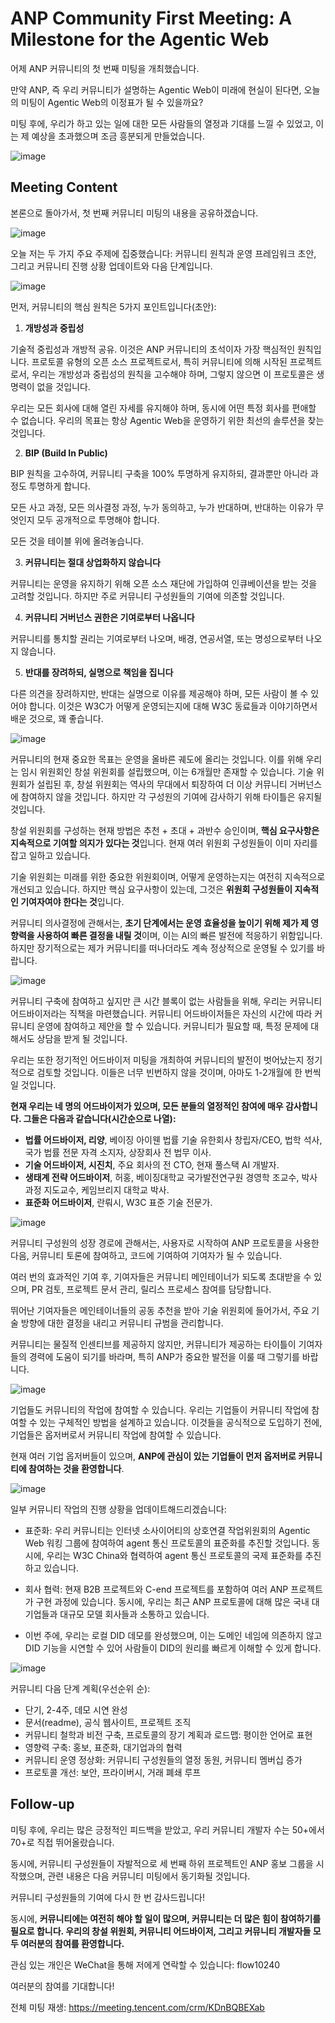 # ANP Community First Meeting: A Milestone for the Agentic Web

어제 ANP 커뮤니티의 첫 번째 미팅을 개최했습니다.

만약 ANP, 즉 우리 커뮤니티가 설명하는 Agentic Web이 미래에 현실이 된다면, 오늘의 미팅이 Agentic Web의 이정표가 될 수 있을까요?

미팅 후에, 우리가 하고 있는 일에 대한 모든 사람들의 열정과 기대를 느낄 수 있었고, 이는 제 예상을 초과했으며 조금 흥분되게 만들었습니다.

![image](../blogs/images/anp-first-meet/00.png)

## Meeting Content

본론으로 돌아가서, 첫 번째 커뮤니티 미팅의 내용을 공유하겠습니다.

![image](../blogs/images/anp-first-meet/01.png)

오늘 저는 두 가지 주요 주제에 집중했습니다: 커뮤니티 원칙과 운영 프레임워크 초안, 그리고 커뮤니티 진행 상황 업데이트와 다음 단계입니다.

![image](../blogs/images/anp-first-meet/02.png)

먼저, 커뮤니티의 핵심 원칙은 5가지 포인트입니다(초안):

1. **개방성과 중립성**

기술적 중립성과 개방적 공유. 이것은 ANP 커뮤니티의 초석이자 가장 핵심적인 원칙입니다. 프로토콜 유형의 오픈 소스 프로젝트로서, 특히 커뮤니티에 의해 시작된 프로젝트로서, 우리는 개방성과 중립성의 원칙을 고수해야 하며, 그렇지 않으면 이 프로토콜은 생명력이 없을 것입니다.

우리는 모든 회사에 대해 열린 자세를 유지해야 하며, 동시에 어떤 특정 회사를 편애할 수 없습니다. 우리의 목표는 항상 Agentic Web을 운영하기 위한 최선의 솔루션을 찾는 것입니다.

2. **BIP (Build In Public)**

BIP 원칙을 고수하여, 커뮤니티 구축을 100% 투명하게 유지하되, 결과뿐만 아니라 과정도 투명하게 합니다.

모든 사고 과정, 모든 의사결정 과정, 누가 동의하고, 누가 반대하며, 반대하는 이유가 무엇인지 모두 공개적으로 투명해야 합니다.

모든 것을 테이블 위에 올려놓습니다.

3. **커뮤니티는 절대 상업화하지 않습니다**

커뮤니티는 운영을 유지하기 위해 오픈 소스 재단에 가입하여 인큐베이션을 받는 것을 고려할 것입니다. 하지만 주로 커뮤니티 구성원들의 기여에 의존할 것입니다.

4. **커뮤니티 거버넌스 권한은 기여로부터 나옵니다**

커뮤니티를 통치할 권리는 기여로부터 나오며, 배경, 연공서열, 또는 명성으로부터 나오지 않습니다.

5. **반대를 장려하되, 실명으로 책임을 집니다**

다른 의견을 장려하지만, 반대는 실명으로 이유를 제공해야 하며, 모든 사람이 볼 수 있어야 합니다. 이것은 W3C가 어떻게 운영되는지에 대해 W3C 동료들과 이야기하면서 배운 것으로, 꽤 좋습니다.

![image](../blogs/images/anp-first-meet/03.png)

커뮤니티의 현재 중요한 목표는 운영을 올바른 궤도에 올리는 것입니다. 이를 위해 우리는 임시 위원회인 창설 위원회를 설립했으며, 이는 6개월만 존재할 수 있습니다. 기술 위원회가 설립된 후, 창설 위원회는 역사의 무대에서 퇴장하여 더 이상 커뮤니티 거버넌스에 참여하지 않을 것입니다. 하지만 각 구성원의 기여에 감사하기 위해 타이틀은 유지될 것입니다.

창설 위원회를 구성하는 현재 방법은 추천 + 초대 + 과반수 승인이며, **핵심 요구사항은 지속적으로 기여할 의지가 있다는 것**입니다. 현재 여러 위원회 구성원들이 이미 자리를 잡고 일하고 있습니다.

기술 위원회는 미래를 위한 중요한 위원회이며, 어떻게 운영하는지는 여전히 지속적으로 개선되고 있습니다. 하지만 핵심 요구사항이 있는데, 그것은 **위원회 구성원들이 지속적인 기여자여야 한다는 것**입니다.

커뮤니티 의사결정에 관해서는, **초기 단계에서는 운영 효율성을 높이기 위해 제가 제 영향력을 사용하여 빠른 결정을 내릴 것**이며, 이는 AI의 빠른 발전에 적응하기 위함입니다. 하지만 장기적으로는 제가 커뮤니티를 떠나더라도 계속 정상적으로 운영될 수 있기를 바랍니다.

![image](../blogs/images/anp-first-meet/04.png)

커뮤니티 구축에 참여하고 싶지만 큰 시간 블록이 없는 사람들을 위해, 우리는 커뮤니티 어드바이저라는 직책을 마련했습니다. 커뮤니티 어드바이저들은 자신의 시간에 따라 커뮤니티 운영에 참여하고 제안을 할 수 있습니다. 커뮤니티가 필요할 때, 특정 문제에 대해서도 상담을 받게 될 것입니다.

우리는 또한 정기적인 어드바이저 미팅을 개최하여 커뮤니티의 발전이 벗어났는지 정기적으로 검토할 것입니다. 이들은 너무 빈번하지 않을 것이며, 아마도 1-2개월에 한 번씩일 것입니다.

**현재 우리는 네 명의 어드바이저가 있으며, 모든 분들의 열정적인 참여에 매우 감사합니다. 그들은 다음과 같습니다(시간순으로 나열):**

- **법률 어드바이저, 리양**, 베이징 아이웬 법률 기술 유한회사 창립자/CEO, 법학 석사, 국가 법률 전문 자격 소지자, 상장회사 전 법무 이사.
- **기술 어드바이저, 시진치**, 주요 회사의 전 CTO, 현재 풀스택 AI 개발자.
- **생태계 전략 어드바이저**, 허홍, 베이징대학교 국가발전연구원 경영학 조교수, 박사과정 지도교수, 케임브리지 대학교 박사.
- **표준화 어드바이저**, 란뤄시, W3C 표준 기술 전문가.

![image](../blogs/images/anp-first-meet/05.png)

커뮤니티 구성원의 성장 경로에 관해서는, 사용자로 시작하여 ANP 프로토콜을 사용한 다음, 커뮤니티 토론에 참여하고, 코드에 기여하여 기여자가 될 수 있습니다.

여러 번의 효과적인 기여 후, 기여자들은 커뮤니티 메인테이너가 되도록 초대받을 수 있으며, PR 검토, 프로젝트 문서 관리, 릴리스 프로세스 참여를 담당합니다.

뛰어난 기여자들은 메인테이너들의 공동 추천을 받아 기술 위원회에 들어가서, 주요 기술 방향에 대한 결정을 내리고 커뮤니티 규범을 관리합니다.

커뮤니티는 물질적 인센티브를 제공하지 않지만, 커뮤니티가 제공하는 타이틀이 기여자들의 경력에 도움이 되기를 바라며, 특히 ANP가 중요한 발전을 이룰 때 그렇기를 바랍니다.

![image](../blogs/images/anp-first-meet/06.png)

기업들도 커뮤니티의 작업에 참여할 수 있습니다. 우리는 기업들이 커뮤니티 작업에 참여할 수 있는 구체적인 방법을 설계하고 있습니다. 이것들을 공식적으로 도입하기 전에, 기업들은 옵저버로서 커뮤니티 작업에 참여할 수 있습니다.

현재 여러 기업 옵저버들이 있으며, **ANP에 관심이 있는 기업들이 먼저 옵저버로 커뮤니티에 참여하는 것을 환영합니다**.

![image](../blogs/images/anp-first-meet/07.png)

일부 커뮤니티 작업의 진행 상황을 업데이트해드리겠습니다:

- 표준화: 우리 커뮤니티는 인터넷 소사이어티의 상호연결 작업위원회의 Agentic Web 워킹 그룹에 참여하여 agent 통신 프로토콜의 표준화를 추진할 것입니다. 동시에, 우리는 W3C China와 협력하여 agent 통신 프로토콜의 국제 표준화를 추진하고 있습니다.

- 회사 협력: 현재 B2B 프로젝트와 C-end 프로젝트를 포함하여 여러 ANP 프로젝트가 구현 과정에 있습니다. 동시에, 우리는 최근 ANP 프로토콜에 대해 많은 국내 대기업들과 대규모 모델 회사들과 소통하고 있습니다.

- 이번 주에, 우리는 로컬 DID 데모를 완성했으며, 이는 도메인 네임에 의존하지 않고 DID 기능을 시연할 수 있어 사람들이 DID의 원리를 빠르게 이해할 수 있게 합니다.

![image](../blogs/images/anp-first-meet/08.png)

커뮤니티 다음 단계 계획(우선순위 순):

- 단기, 2-4주, 데모 시연 완성
- 문서(readme), 공식 웹사이트, 프로젝트 조직
- 커뮤니티 철학과 비전 구축, 프로토콜의 장기 계획과 로드맵: 평이한 언어로 표현
- 영향력 구축: 홍보, 표준화, 대기업과의 협력
- 커뮤니티 운영 정상화: 커뮤니티 구성원들의 열정 동원, 커뮤니티 멤버십 증가
- 프로토콜 개선: 보안, 프라이버시, 거래 폐쇄 루프

## Follow-up

미팅 후에, 우리는 많은 긍정적인 피드백을 받았고, 우리 커뮤니티 개발자 수는 50+에서 70+로 직접 뛰어올랐습니다.

동시에, 커뮤니티 구성원들이 자발적으로 세 번째 하위 프로젝트인 ANP 홍보 그룹을 시작했으며, 관련 내용은 다음 커뮤니티 미팅에서 동기화될 것입니다.

커뮤니티 구성원들의 기여에 다시 한 번 감사드립니다!

동시에, **커뮤니티에는 여전히 해야 할 일이 많으며, 커뮤니티는 더 많은 힘이 참여하기를 필요로 합니다. 우리의 창설 위원회, 커뮤니티 어드바이저, 그리고 커뮤니티 개발자들 모두 여러분의 참여를 환영합니다.**

관심 있는 개인은 WeChat을 통해 저에게 연락할 수 있습니다: flow10240

여러분의 참여를 기대합니다!

전체 미팅 재생: <https://meeting.tencent.com/crm/KDnBQBEXab>
